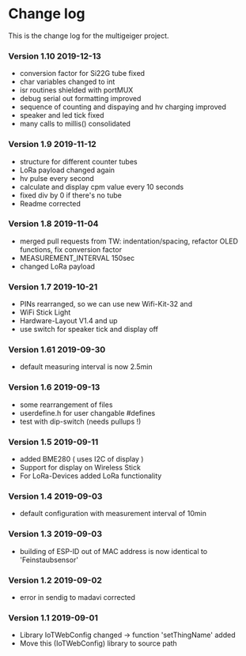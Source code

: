 # Change log
This is the change log for the multigeiger project.

### Version 1.10 2019-12-13
* conversion factor for Si22G tube fixed
* char variables changed to int
* isr routines shielded with portMUX
* debug serial out formatting improved
* sequence of counting and dispaying and hv charging improved
* speaker and led tick fixed
* many calls to millis() consolidated

### Version 1.9 2019-11-12
*   structure for different counter tubes
*   LoRa payload changed again
*   hv pulse every second
*   calculate and display cpm value every 10 seconds
*   fixed div by 0 if there's no tube
*   Readme corrected

### Version 1.8  2019-11-04
 * merged pull requests from TW:
    indentation/spacing, refactor OLED functions, fix conversion factor
 * MEASUREMENT_INTERVAL 150sec
 * changed LoRa payload

### Version 1.7 2019-10-21
 * PINs rearranged, so we can use new Wifi-Kit-32 and
 * WiFi Stick Light
 * Hardware-Layout V1.4 and up
 * use switch for speaker tick and display off

### Version 1.61 2019-09-30
 * default measuring interval is now 2.5min

### Version 1.6 2019-09-13
 * some rearrangement of files
 * userdefine.h for user changable #defines
 * test with dip-switch (needs pullups !)

### Version 1.5 2019-09-11
* added BME280 ( uses I2C of display )
* Support for display on Wireless Stick
* For LoRa-Devices added LoRa functionality

### Version 1.4 2019-09-03
 * default configuration with measurement interval of 10min

### Version 1.3 2019-09-03
 * building of ESP-ID out of MAC address is now identical to 'Feinstaubsensor'

### Version 1.2 2019-09-02
 * error in sendig to madavi corrected

### Version 1.1 2019-09-01
 * Library IoTWebConfig changed -> function 'setThingName' added
 * Move this (IoTWebConfig) library to source path
